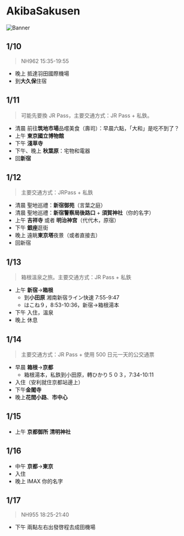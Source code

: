 # AkibaSakusen

![Banner](banner.jpg)

## 1/10

> NH962 15:35-19:55

- 晚上 抵達羽田國際機場
- 到**大久保**住宿

## 1/11

> 可能先要換 JR Pass，主要交通方式：JR Pass + 私鉄。

- 清晨 前往**筑地市場**品嚐美食（壽司）：早晨六點，「大和」是吃不到了？
- 上午 **東京國立博物館**
- 下午 **淺草寺**
- 下午、晚上 **秋葉原**：宅物和電器
- 回**新宿**

## 1/12

> 主要交通方式：JRPass + 私鉄

- 清晨 聖地巡禮：**新宿御苑**（言葉之庭）
- 清晨 聖地巡禮：**新宿警察局後路口** + **須賀神社**（你的名字）
- 上午 **吉祥寺** 或者 **明治神宫**（代代木，原宿）
- 下午 **銀座**逛街
- 晚上 遠眺**東京塔**夜景（或者直接去）
- 回新宿

## 1/13 

> 箱根溫泉之旅。主要交通方式：JR Pass + 私鉄

- 上午 **新宿**->**箱根**
	- 到**小田原** 湘南新宿ライン快速 7:55-9:47
	- はこね９，8:53-10:36，新宿->箱根湯本
- 下午 入住，溫泉
- 晚上 休息

## 1/14 

> 主要交通方式：JR Pass + 使用 500 日元一天的公交通票

- 早晨 **箱根**->**京都**
	- 箱根湯本，私鉄到小田原，轉ひかり５０３，7:34-10:11
- 入住（安利就住京都站邊上）
- 下午**金閣寺**
- 晚上**花間小路**、**市中心**

## 1/15

- 上午 **京都御所** **清明神社**


## 1/16

- 中午 **京都**->**東京**
- 入住
- 晚上 IMAX 你的名字

## 1/17

> NH955 18:25-21:40

- 下午 兩點左右出發啓程去成田機場

